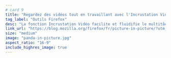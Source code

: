 ```yaml
---
# card 9
title: "Regardez des vidéos tout en travaillant avec l'Incrustation Vidéo"
tag_label: "Outils Firefox"
desc: "La fonction Incrustation Vidéo facilite et fluidifie le multitâche et permet de regarder des contenus vidéo sans changement de fenêtre."
link_url: "https://blog.mozilla.org/firefox/fr/picture-in-picture/?utm_source=www.mozilla.org&utm_medium=referral&utm_campaign=homepage&utm_content=card"
size: "medium"
image: "panda-in-picture.jpg"
aspect_ratio: "16-9"
include_highres_image: true
---
```

